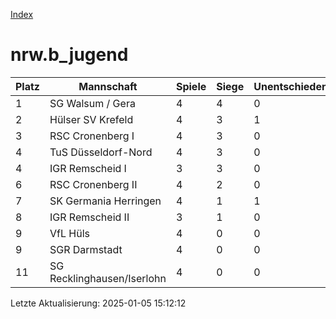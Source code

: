 [Index](./README.md)

# nrw.b_jugend

| Platz |  Mannschaft |  Spiele |  Siege |  Unentschieden |  Niederlagen |  Tore |  Differenz |  Punkte | 
| --- |  --- |  --- |  --- |  --- |  --- |  --- |  --- |  --- |  
|  1 |   SG Walsum / Gera |   4 |   4 |   0 |   0 |   24:9 |   15 |   12 |  
|  2 |   Hülser SV Krefeld |   4 |   3 |   1 |   0 |   20:10 |   10 |   10 |  
|  3 |   RSC Cronenberg I |   4 |   3 |   0 |   1 |   34:6 |   28 |   9 |  
|  4 |   TuS Düsseldorf-Nord |   4 |   3 |   0 |   1 |   19:7 |   12 |   9 |  
|  4 |   IGR Remscheid I |   3 |   3 |   0 |   0 |   14:2 |   12 |   9 |  
|  6 |   RSC Cronenberg II |   4 |   2 |   0 |   2 |   9:14 |   -5 |   6 |  
|  7 |   SK Germania Herringen |   4 |   1 |   1 |   2 |   11:19 |   -8 |   4 |  
|  8 |   IGR Remscheid II |   3 |   1 |   0 |   2 |   7:21 |   -14 |   3 |  
|  9 |   VfL Hüls |   4 |   0 |   0 |   4 |   4:15 |   -11 |   0 |  
|  9 |   SGR Darmstadt |   4 |   0 |   0 |   4 |   5:16 |   -11 |   0 |  
|  11 |   SG Recklinghausen/Iserlohn |   4 |   0 |   0 |   4 |   10:38 |   -28 |   0 |  


Letzte Aktualisierung: 2025-01-05 15:12:12